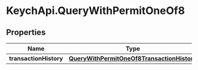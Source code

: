 # KeychApi.QueryWithPermitOneOf8

## Properties

Name | Type | Description | Notes
------------ | ------------- | ------------- | -------------
**transactionHistory** | [**QueryWithPermitOneOf8TransactionHistory**](QueryWithPermitOneOf8TransactionHistory.md) |  | 


